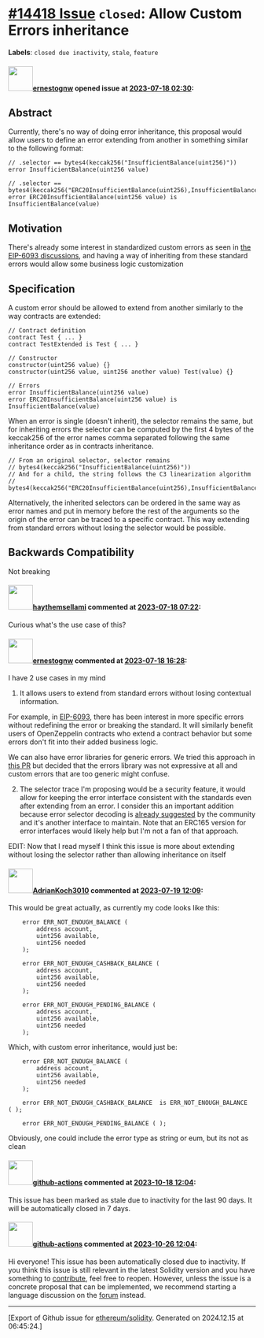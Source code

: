 # [\#14418 Issue](https://github.com/ethereum/solidity/issues/14418) `closed`: Allow Custom Errors inheritance
**Labels**: `closed due inactivity`, `stale`, `feature`


#### <img src="https://avatars.githubusercontent.com/u/33379285?u=b9a07043e91990ee62232632be0a567324c0f1c4&v=4" width="50">[ernestognw](https://github.com/ernestognw) opened issue at [2023-07-18 02:30](https://github.com/ethereum/solidity/issues/14418):

## Abstract

Currently, there's no way of doing error inheritance, this proposal would allow users to define an error extending from another in something similar to the following format:

```solidity
// .selector == bytes4(keccak256("InsufficientBalance(uint256)"))
error InsufficientBalance(uint256 value)

// .selector == bytes4(keccak256("ERC20InsufficientBalance(uint256),InsufficientBalance(uint256)"))
error ERC20InsufficientBalance(uint256 value) is InsufficientBalance(value)
```

## Motivation

There's already some interest in standardized custom errors as seen in [the EIP-6093 discussions](https://ethereum-magicians.org/t/eip-6093-custom-errors-for-commonly-used-tokens/12043/17), and having a way of inheriting from these standard errors would allow some business logic customization 

## Specification

A custom error should be allowed to extend from another similarly to the way contracts are extended:

```solidity
// Contract definition
contract Test { ... }
contract TestExtended is Test { ... }

// Constructor
constructor(uint256 value) {}
constructor(uint256 value, uint256 another value) Test(value) {}

// Errors
error InsufficientBalance(uint256 value)
error ERC20InsufficientBalance(uint256 value) is InsufficientBalance(value)
```

When an error is single (doesn't inherit), the selector remains the same, but for inheriting errors the selector can be computed by the first 4 bytes of the keccak256 of the error names comma separated following the same inheritance order as in contracts inheritance.

```solidity
// From an original selector, selector remains
// bytes4(keccak256("InsufficientBalance(uint256)"))
// And for a child, the string follows the C3 linearization algorithm
// bytes4(keccak256("ERC20InsufficientBalance(uint256),InsufficientBalance(uint256)"))
```

Alternatively, the inherited selectors can be ordered in the same way as error names and put in memory before the rest of the arguments so the origin of the error can be traced to a specific contract. This way extending from standard errors without losing the selector would be possible.

## Backwards Compatibility

Not breaking

#### <img src="https://avatars.githubusercontent.com/u/17862704?u=cfdd5f75efdad2d38cbfa150f02d9b709c137fc8&v=4" width="50">[haythemsellami](https://github.com/haythemsellami) commented at [2023-07-18 07:22](https://github.com/ethereum/solidity/issues/14418#issuecomment-1639646036):

Curious what's the use case of this?

#### <img src="https://avatars.githubusercontent.com/u/33379285?u=b9a07043e91990ee62232632be0a567324c0f1c4&v=4" width="50">[ernestognw](https://github.com/ernestognw) commented at [2023-07-18 16:28](https://github.com/ethereum/solidity/issues/14418#issuecomment-1640552692):

I have 2 use cases in my mind

1. It allows users to extend from standard errors without losing contextual information. 

For example, in [EIP-6093](https://eips.ethereum.org/EIPS/eip-6093), there has been interest in more specific errors without redefining the error or breaking the standard. It will similarly benefit users of OpenZeppelin contracts who extend a contract behavior but some errors don't fit into their added business logic. 

We can also have error libraries for generic errors. We tried this approach in [this PR](https://github.com/OpenZeppelin/openzeppelin-contracts/pull/4261) but decided that the errors library was not expressive at all and custom errors that are too generic might confuse.

2. The selector trace I'm proposing would be a security feature, it would allow for keeping the error interface consistent with the standards even after extending from an error. I consider this an important addition because error selector decoding is [already suggested](https://dev.to/george_k/embracing-custom-errors-in-solidity-55p8) by the community and it's another interface to maintain. Note that an ERC165 version for error interfaces would likely help but I'm not a fan of that approach.

EDIT: Now that I read myself I think this issue is more about extending without losing the selector rather than allowing inheritance on itself

#### <img src="https://avatars.githubusercontent.com/u/25286756?v=4" width="50">[AdrianKoch3010](https://github.com/AdrianKoch3010) commented at [2023-07-19 12:09](https://github.com/ethereum/solidity/issues/14418#issuecomment-1641968268):

This would be great actually, as currently my code looks like this:

```solidity
    error ERR_NOT_ENOUGH_BALANCE (
        address account,
        uint256 available,
        uint256 needed
    );

    error ERR_NOT_ENOUGH_CASHBACK_BALANCE (
        address account,
        uint256 available,
        uint256 needed
    );
    
    error ERR_NOT_ENOUGH_PENDING_BALANCE (
        address account,
        uint256 available,
        uint256 needed
    );
```
Which, with custom error inheritance, would just be:

```solidity
    error ERR_NOT_ENOUGH_BALANCE (
        address account,
        uint256 available,
        uint256 needed
    );

    error ERR_NOT_ENOUGH_CASHBACK_BALANCE  is ERR_NOT_ENOUGH_BALANCE  ( );
    
    error ERR_NOT_ENOUGH_PENDING_BALANCE ( );
```

Obviously, one could include the error type as string or eum, but its not as clean

#### <img src="https://avatars.githubusercontent.com/in/15368?v=4" width="50">[github-actions](https://github.com/apps/github-actions) commented at [2023-10-18 12:04](https://github.com/ethereum/solidity/issues/14418#issuecomment-1768306631):

This issue has been marked as stale due to inactivity for the last 90 days.
It will be automatically closed in 7 days.

#### <img src="https://avatars.githubusercontent.com/in/15368?v=4" width="50">[github-actions](https://github.com/apps/github-actions) commented at [2023-10-26 12:04](https://github.com/ethereum/solidity/issues/14418#issuecomment-1780979142):

Hi everyone! This issue has been automatically closed due to inactivity.
If you think this issue is still relevant in the latest Solidity version and you have something to [contribute](https://docs.soliditylang.org/en/latest/contributing.html), feel free to reopen.
However, unless the issue is a concrete proposal that can be implemented, we recommend starting a language discussion on the [forum](https://forum.soliditylang.org) instead.


-------------------------------------------------------------------------------



[Export of Github issue for [ethereum/solidity](https://github.com/ethereum/solidity). Generated on 2024.12.15 at 06:45:24.]
